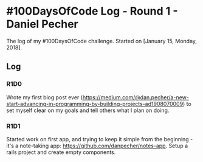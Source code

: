 # #100DaysOfCode Log - Round 1 - Daniel Pecher

The log of my #100DaysOfCode challenge. Started on [January 15, Monday, 2018].

## Log

### R1D0
Wrote my first blog post ever (https://medium.com/@dan.pecher/a-new-start-advancing-in-programming-by-building-projects-ad1908070009) to set myself clear on my goals and tell others what I plan on doing.

### R1D1
Started work on first app, and trying to keep it simple from the beginning - it's a note-taking app: https://github.com/danpecher/notes-app. Setup a rails project and create empty components.
